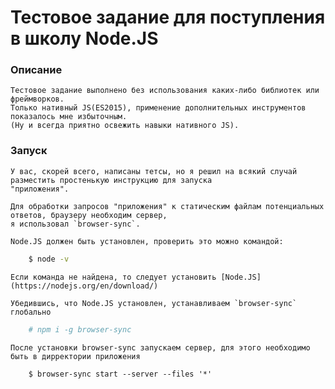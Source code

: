 # Тестовое задание для поступления в школу Node.JS

### Описание

    Тестовое задание выполнено без использования каких-либо библиотек или фреймворков.
    Только нативный JS(ES2015), применение дополнительных инструментов показалось мне избыточным.
    (Ну и всегда приятно освежить навыки нативного JS).

### Запуск

    У вас, скорей всего, написаны тетсы, но я решил на всякий случай разместить простенькую инструкцию для запуска 
    "приложения".  

    Для обработки запросов "приложения" к статическим файлам потенциальных ответов, браузеру необходим сервер, 
    я использовал `browser-sync`.
    
    Node.JS должен быть установлен, проверить это можно командой:
```sh
    $ node -v
```
    Если команда не найдена, то следует установить [Node.JS](https://nodejs.org/en/download/)

    Убедившись, что Node.JS установлен, устанавливаем `browser-sync` глобально
```sh
    # npm i -g browser-sync
```
    После установки browser-sync запускаем сервер, для этого необходимо быть в дирректории приложения
```
    $ browser-sync start --server --files '*'
```